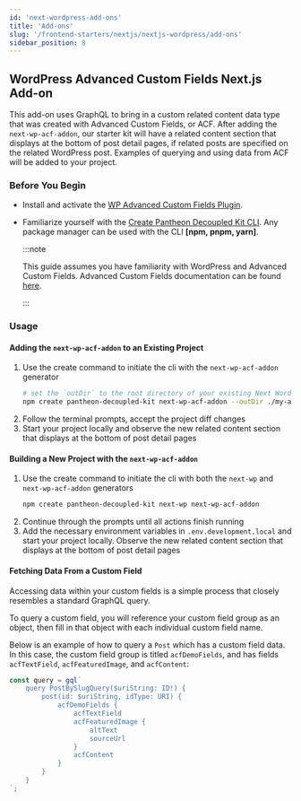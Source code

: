 ```yaml
---
id: 'next-wordpress-add-ons'
title: 'Add-ons'
slug: '/frontend-starters/nextjs/nextjs-wordpress/add-ons'
sidebar_position: 8
---
```


## WordPress Advanced Custom Fields Next.js Add-on

This add-on uses GraphQL to bring in a custom related content data type that was
created with Advanced Custom Fields, or ACF. After adding the
`next-wp-acf-addon`, our starter kit will have a related content section that
displays at the bottom of post detail pages, if related posts are specified on
the related WordPress post. Examples of querying and using data from ACF will be
added to your project.

### Before You Begin

- Install and activate the
  [WP Advanced Custom Fields Plugin](https://wordpress.org/plugins/advanced-custom-fields/).

- Familiarize yourself with the
  [Create Pantheon Decoupled Kit CLI](https://www.npmjs.com/package/create-pantheon-decoupled-kit/).
  Any package manager can be used with the CLI **[npm, pnpm, yarn]**.

  :::note

  This guide assumes you have familiarity with WordPress and Advanced Custom
  Fields. Advanced Custom Fields documentation can be found
  [here](https://www.advancedcustomfields.com/resources/).

  :::

### Usage

#### Adding the `next-wp-acf-addon` to an Existing Project

1. Use the create command to initiate the cli with the `next-wp-acf-addon`
   generator
   ```bash
   # set the `outDir` to the root directory of your existing Next WordPress Starter
   npm create pantheon-decoupled-kit next-wp-acf-addon --outDir ./my-app-dir
   ```
1. Follow the terminal prompts, accept the project diff changes
1. Start your project locally and observe the new related content section that
   displays at the bottom of post detail pages

#### Building a New Project with the `next-wp-acf-addon`

1. Use the create command to initiate the cli with both the `next-wp` and
   `next-wp-acf-addon` generators
   ```bash
   npm create pantheon-decoupled-kit next-wp next-wp-acf-addon
   ```
1. Continue through the prompts until all actions finish running
1. Add the necessary environment variables in `.env.development.local` and start
   your project locally. Observe the new related content section that displays
   at the bottom of post detail pages

#### Fetching Data From a Custom Field

Accessing data within your custom fields is a simple process that closely
resembles a standard GraphQL query.

To query a custom field, you will reference your custom field group as an
object, then fill in that object with each individual custom field name.

Below is an example of how to query a `Post` which has a custom field data. In
this case, the custom field group is titled `acfDemoFields`, and has fields
`acfTextField`, `acfFeaturedImage`, and `acfContent`:

```jsx
const query = gql`
	query PostBySlugQuery($uriString: ID!) {
		post(id: $uriString, idType: URI) {
			acfDemoFields {
				acfTextField
				acfFeaturedImage {
					altText
					sourceUrl
				}
				acfContent
			}
		}
	}
`;
```
